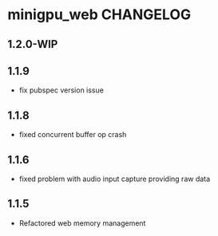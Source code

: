 # minigpu_web CHANGELOG

## 1.2.0-WIP

## 1.1.9

- fix pubspec version issue
## 1.1.8

- fixed concurrent buffer op crash
## 1.1.6

- fixed problem with audio input capture providing raw data

## 1.1.5

- Refactored web memory management
